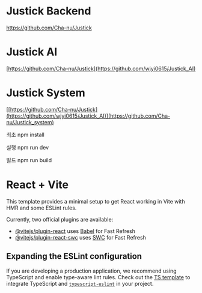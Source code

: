 # Justick Backend
https://github.com/Cha-nu/Justick
# Justick AI
[https://github.com/Cha-nu/Justick](https://github.com/wjyi0615/Justick_AI)
# Justick System
[[https://github.com/Cha-nu/Justick](https://github.com/wjyi0615/Justick_AI)](https://github.com/Cha-nu/Justick_system)

최초
npm install

실행
npm run dev

빌드
npm run build

# React + Vite

This template provides a minimal setup to get React working in Vite with HMR and some ESLint rules.

Currently, two official plugins are available:

- [@vitejs/plugin-react](https://github.com/vitejs/vite-plugin-react/blob/main/packages/plugin-react/README.md) uses [Babel](https://babeljs.io/) for Fast Refresh
- [@vitejs/plugin-react-swc](https://github.com/vitejs/vite-plugin-react-swc) uses [SWC](https://swc.rs/) for Fast Refresh

## Expanding the ESLint configuration

If you are developing a production application, we recommend using TypeScript and enable type-aware lint rules. Check out the [TS template](https://github.com/vitejs/vite/tree/main/packages/create-vite/template-react-ts) to integrate TypeScript and [`typescript-eslint`](https://typescript-eslint.io) in your project.
